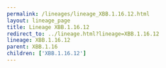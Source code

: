 ```yaml
---
permalink: /lineages/lineage_XBB.1.16.12.html
layout: lineage_page
title: Lineage XBB.1.16.12
redirect_to: ../lineage.html?lineage=XBB.1.16.12
lineage: XBB.1.16.12
parent: XBB.1.16
children: ['XBB.1.16.12']
---
```

